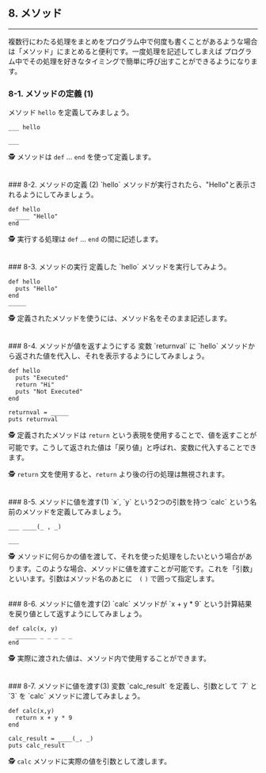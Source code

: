 ## 8. メソッド

-----
複数行にわたる処理をまとめをプログラム中で何度も書くことがあるような場合は「メソッド」にまとめると便利です。一度処理を記述してしまえば プログラム中でその処理を好きなタイミングで簡単に呼び出すことができるようになります。


### 8-1. メソッドの定義 (1)
メソッド `hello` を定義してみましょう。

```
___ hello

___
```

🕵 メソッドは `def` ... `end` を使って定義します。


<br />
### 8-2. メソッドの定義 (2)
`hello` メソッドが実行されたら、"Hello"と表示されるようにしてみましょう。

```
def hello
  ____ "Hello"
end
```

🕵 実行する処理は `def` ... `end` の間に記述します。


<br />
### 8-3. メソッドの実行
定義した `hello` メソッドを実行してみよう。

```
def hello
  puts "Hello"
end
_____
```

🕵 定義されたメソッドを使うには、メソッド名をそのまま記述します。


<br />
### 8-4. メソッドが値を返すようにする
変数 `returnval` に `hello` メソッドから返された値を代入し、それを表示するようにしてみましょう。

```
def hello
  puts "Executed"
  return "Hi"
  puts "Not Executed"
end

returnval = _____
puts returnval
```

🕵 定義されたメソッドは `return` という表現を使用することで、値を返すことが可能です。こうして返された値は「戻り値」と呼ばれ、変数に代入することできます。

🕵 `return` 文を使用すると、`return` より後の行の処理は無視されます。


<br />
### 8-5. メソッドに値を渡す(1)
`x`, `y` という2つの引数を持つ `calc` という名前のメソッドを定義してみましょう。

```
___ ____(_ , _)

___

```

🕵 メソッドに何らかの値を渡して、それを使った処理をしたいという場合があります。このような場合、メソッドに値を渡すことが可能です。これを「引数」といいます。引数はメソッド名のあとに　`(` `)` で囲って指定します。


<br />
### 8-6. メソッドに値を渡す(2)
`calc` メソッドが `x + y * 9` という計算結果を戻り値として返すようにしてみましょう。

```
def calc(x, y)
  ______ _ _ _ _ _
end
```

🕵 実際に渡された値は、メソッド内で使用することができます。


<br />
### 8-7. メソッドに値を渡す(3)
変数 `calc_result` を定義し、引数として `7` と `3` を `calc` メソッドに渡してみましょう。

```
def calc(x,y)
  return x + y * 9
end

calc_result = ____(_, _)
puts calc_result
```

🕵  `calc` メソッドに実際の値を引数として渡します。
